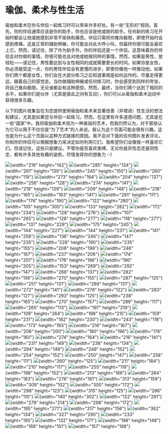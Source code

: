 # 瑜伽、柔术与性生活

瑜伽和柔术在你与伴侣一起练习时可以带来许多好处。有一些“无形的”规则。首先，你的伴侣通常应该是你的助手，你也应该是他或她的助手。任何新的练习在开始时都会让他或她感到非常不愉快和痛苦。伴侣只需将你推向极限，即使开始时会感到疼痛。这是正常的辅助伸展，你可能会对此大呼小叫，但最终你很可能会喜欢上它。然而，请记住，除了作为助手外，你的伴侣还是一个伴侣。这意味着你的伴侣会对你做的事情，你很可能也会对他或她做同样的事情。然而，如果是男性，放轻松——请记住，男性要达到与女性相同的成就需要更长的时间。如果你是女性，你必须接受这一点，你的男性伴侣会有<span class="underline">更</span>慢的进步，即使你像他一样推动他。如果你们两个都是女性，你们会在大部分练习之后知道事情是如何运作的。尽量走得更远，跟着自己的感觉走。当你做辅助伸展或任何练习时，你会感受到同样的夸张，将自己推向极限。无论谁都会有这种感受。然而，最终，当你们两个达到了相同的水平，如果你们是伙伴（尤其是彼此之间有互动），你们可以从瑜伽和柔术运动中获得很多乐趣。

以下的图片收集旨在为您提供使用瑜伽和柔术来显著改善（<span class="underline">并增进</span>）性生活的想法和建议，尤其是如果您与伴侣一起练习。然而，在这里有许多道德问题，尤其是在一些“国家”中。我将瑜伽和柔术视为一种美丽的艺术，但我仍然认为，对于那些认为它可以用于不仅仅是“为了艺术”的人来说，我认为这个页面可能会很有兴趣。这也是为什么这个页面以这种方式链接的原因。我不会对下面的任何图片发表评论。你和你的伴侣可以根据想象力来决定如何利用它们，我希望你们会像我一样喜欢它们。但请记住，这些只是建议。不管你是否喜欢束缚，无论你是异性恋还是同性恋，都有许多其他有趣的姿势。尽情发挥你的想象力 :-)

<div class="img-group">

![](/images/flexlove085.jpg){width="219" height="142"}
![](/images/flexlove086.jpg){width="285" height="134"}
![](/images/flexlove106.jpg){width="261" height="139"}
![](/images/flexlove107.jpg){width="245" height="150"}
![](/images/flexlove090.jpg){width="260" height="119"}
![](/images/flexlove091.jpg){width="273" height="164"}
![](/images/flexlove084.jpg){width="204" height="137"}
![](/images/flexlove059.jpg){width="256" height="128"}
![](/images/flexlove050.jpg){width="274" height="141"}
![](/images/flexlove079.jpg){width="219" height="139"}
![](/images/flexlove040.jpg){width="209" height="148"}
![](/images/flexlove044.jpg){width="218" height="165"}
![](/images/flexlove108.jpg){width="163" height="141"}
![](/images/flexlove109.jpg){width="281" height="111"}
![](/images/flexlove007.jpg){width="176" height="190"}
![](/images/flexlove035.jpg){width="122" height="280"}
![](/images/flexlove021.jpg){width="105" height="300"}
![](/images/flexlove039.jpg){width="133" height="282"}
![](/images/flexlove001.jpg){width="172" height="234"}
![](/images/flexlove067.jpg){width="128" height="276"}
![](/images/flexlove064.jpg){width="107" height="265"}
![](/images/flexlove034.jpg){width="128" height="277"}
![](/images/flexlove071.jpg){width="118" height="271"}
![](/images/flexlove068.jpg){width="137" height="229"}
![](/images/flexlove038.jpg){width="175" height="245"}
![](/images/flexlove032.jpg){width="144" height="227"}
![](/images/flexlove069.jpg){width="144" height="231"}
![](/images/flexlove005.jpg){width="141" height="256"}
![](/images/flexlove066.jpg){width="136" height="246"}
![](/images/flexlove003.jpg){width="147" height="235"}
![](/images/flexlove033.jpg){width="228" height="190"}
![](/images/flexlove078.jpg){width="235" height="155"}
![](/images/flexlove072.jpg){width="206" height="198"}
![](/images/flexlove026.jpg){width="246" height="167"}
![](/images/flexlove041.jpg){width="237" height="206"}
![](/images/flexlove010.jpg){width="174" height="207"}
![](/images/flexlove018.jpg){width="176" height="196"}
![](/images/flexlove022.jpg){width="190" height="205"}
![](/images/flexlove058.jpg){width="153" height="269"}
![](/images/flexlove002.jpg){width="292" height="147"}
![](/images/flexlove006.jpg){width="266" height="137"}
![](/images/flexlove088.jpg){width="282" height="156"}
![](/images/flexlove008.jpg){width="270" height="155"}
![](/images/flexlove063.jpg){width="287" height="125"}
![](/images/flexlove095.jpg){width="251" height="131"}
![](/images/flexlove004.jpg){width="289" height="131"}
![](/images/flexlove031.jpg){width="272" height="141"}
![](/images/flexlove111.jpg){width="278" height="122"}
![](/images/flexlove062.jpg){width="283" height="127"}
![](/images/flexlove092.jpg){width="293" height="125"}
![](/images/flexlove094.jpg){width="238" height="165"}
![](/images/flexlove105.jpg){width="270" height="157"}
![](/images/flexlove030.jpg){width="289" height="117"}
![](/images/flexlove082.jpg){width="265" height="113"}
![](/images/flexlove061.jpg){width="197" height="219"}
![](/images/flexlove037.jpg){width="109" height="264"}
![](/images/flexlove017.jpg){width="198" height="215"}
![](/images/flexlove060.jpg){width="159" height="231"}
![](/images/flexlove057.jpg){width="182" height="230"}
![](/images/flexlove104.jpg){width="243" height="118"}
![](/images/flexlove013.jpg){width="173" height="193"}
![](/images/flexlove045.jpg){width="216" height="167"}
![](/images/flexlove009.jpg){width="206" height="200"}
![](/images/flexlove056.jpg){width="180" height="196"}
![](/images/flexlove073.jpg){width="176" height="160"}
![](/images/flexlove042.jpg){width="274" height="164"}
![](/images/flexlove014.jpg){width="216" height="141"}
![](/images/flexlove047.jpg){width="231" height="149"}
![](/images/flexlove043.jpg){width="238" height="134"}
![](/images/flexlove046.jpg){width="294" height="149"}
![](/images/flexlove048.jpg){width="249" height="152"}
![](/images/flexlove015.jpg){width="254" height="152"}
![](/images/flexlove051.jpg){width="250" height="147"}
![](/images/flexlove052.jpg){width="258" height="111"}
![](/images/flexlove053.jpg){width="260" height="125"}
![](/images/flexlove054.jpg){width="211" height="184"}
![](/images/flexlove055.jpg){width="210" height="117"}
![](/images/flexlove074.jpg){width="255" height="119"}
![](/images/flexlove077.jpg){width="198" height="152"}
![](/images/flexlove075.jpg){width="213" height="166"}
![](/images/flexlove076.jpg){width="264" height="183"}
![](/images/flexlove087.jpg){width="276" height="181"}
![](/images/flexlove081.jpg){width="313" height="159"}
![](/images/flexlove089.jpg){width="309" height="102"}
![](/images/flexlove012.jpg){width="300" height="172"}
![](/images/flexlove093.jpg){width="298" height="123"}
![](/images/flexlove110.jpg){width="315" height="125"}
![](/images/flexlove083.jpg){width="286" height="110"}
![](/images/flexlove070.jpg){width="140" height="302"}
![](/images/flexlove065.jpg){width="122" height="291"}
![](/images/flexlove016.jpg){width="279" height="214"}
![](/images/flexlove011.jpg){width="298" height="172"}
![](/images/flexlove036.jpg){width="195" height="271"}
![](/images/flexlove049.jpg){width="317" height="156"}
![](/images/flexlove080.jpg){width="362" height="134"}
![](/images/flexlove098.jpg){width="327" height="290"}
![](/images/flexlove024.jpg){width="233" height="195"}
![](/images/flexlove025.jpg){width="132" height="171"}
![](/images/flexlove027.jpg){width="198" height="148"}
![](/images/flexlove028.jpg){width="168" height="151"}
![](/images/flexlove029.jpg){width="157" height="198"}

</div>